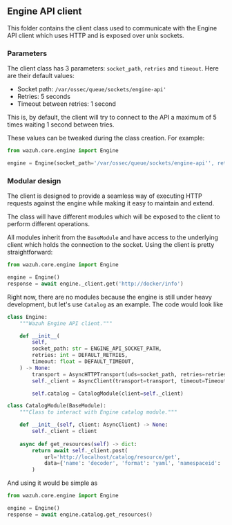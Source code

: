## Engine API client

This folder contains the client class used to communicate with the Engine API client which uses HTTP and is exposed over unix sockets.

### Parameters

The client class has 3 parameters: `socket_path`, `retries` and `timeout`. Here are their default values:

- Socket path: `/var/ossec/queue/sockets/engine-api'`
- Retries: 5 seconds
- Timeout between retries: 1 second

This is, by default, the client will try to connect to the API a maximum of 5 times waiting 1 second between tries.

These values can be tweaked during the class creation. For example:

```py
from wazuh.core.engine import Engine

engine = Engine(socket_path='/var/ossec/queue/sockets/engine-api'', retries=10, timeout=3)
```

### Modular design

The client is designed to provide a seamless way of executing HTTP requests against the engine while making it easy to maintain and extend.

The class will have different modules which will be exposed to the client to perform different operations.

All modules inherit from the `BaseModule` and have access to the underlying client which holds the connection to the socket. Using the client is pretty straightforward:

```py
from wazuh.core.engine import Engine

engine = Engine()
response = await engine._client.get('http://docker/info')
```

Right now, there are no modules because the engine is still under heavy development, but let's use `Catalog` as an example. The code would look like

```py
class Engine:
    """Wazuh Engine API client."""

    def __init__(
        self,
        socket_path: str = ENGINE_API_SOCKET_PATH,
        retries: int = DEFAULT_RETRIES,
        timeout: float = DEFAULT_TIMEOUT,
    ) -> None:
        transport = AsyncHTTPTransport(uds=socket_path, retries=retries)
        self._client = AsyncClient(transport=transport, timeout=Timeout(timeout))

        self.catalog = CatalogModule(client=self._client)

class CatalogModule(BaseModule):
    """Class to interact with Engine catalog module."""

    def __init__(self, client: AsyncClient) -> None:
        self._client = client
    
    async def get_resources(self) -> dict:
        return await self._client.post(
            url='http://localhost/catalog/resource/get',
            data={'name': 'decoder', 'format': 'yaml', 'namespaceid': 'system'}
        )
```

And using it would be simple as

```py
from wazuh.core.engine import Engine

engine = Engine()
response = await engine.catalog.get_resources()
```
